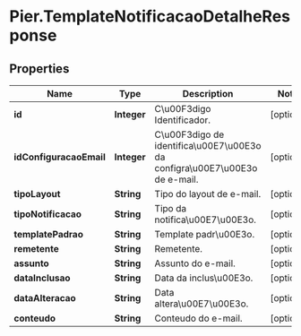 # Pier.TemplateNotificacaoDetalheResponse

## Properties
Name | Type | Description | Notes
------------ | ------------- | ------------- | -------------
**id** | **Integer** | C\u00F3digo Identificador. | [optional] 
**idConfiguracaoEmail** | **Integer** | C\u00F3digo de identifica\u00E7\u00E3o da configra\u00E7\u00E3o de e-mail. | [optional] 
**tipoLayout** | **String** | Tipo do layout de e-mail. | [optional] 
**tipoNotificacao** | **String** | Tipo da notifica\u00E7\u00E3o. | [optional] 
**templatePadrao** | **String** | Template padr\u00E3o. | [optional] 
**remetente** | **String** | Remetente. | [optional] 
**assunto** | **String** | Assunto do e-mail. | [optional] 
**dataInclusao** | **String** | Data da inclus\u00E3o. | [optional] 
**dataAlteracao** | **String** | Data altera\u00E7\u00E3o. | [optional] 
**conteudo** | **String** | Conteudo do e-mail. | [optional] 


